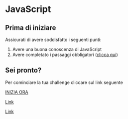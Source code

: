 # JavaScript

## Prima di iniziare

Assicurati di avere soddisfatto i seguenti punti:

1. Avere una buona conoscenza di JavaScript
2. Avere completato i passaggi obbligatori ([clicca qui](MANDATORY.md))

## Sei pronto?

Per cominciare la tua challenge cliccare sul link seguente

[INIZIA ORA](https://github.com/forgeh/badge-challenge/blob/master/2020/javascript/essential/CHALLENGE.md)

[Link](https://onlink.github.io#blank=https://coderbyte.com/solution/First%20Reverse)

[Link](//git.io/onlink#blank=https://coderbyte.com/solution/First%20Reverse)

